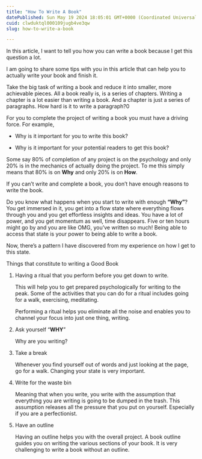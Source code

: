 ```yaml
---
title: "How To Write A Book"
datePublished: Sun May 19 2024 18:05:01 GMT+0000 (Coordinated Universal Time)
cuid: clwduktql000109jugb4ve3qw
slug: how-to-write-a-book

---
```


In this article, I want to tell you how you can write a book because I get this question a lot.

I am going to share some tips with you in this article that can help you to actually write your book and finish it.

Take the big task of writing a book and reduce it into smaller, more achievable pieces. All a book really is, is a series of chapters. Writing a chapter is a lot easier than writing a book. And a chapter is just a series of paragraphs. How hard is it to write a paragraph?0

For you to complete the project of writing a book you must have a driving force. For example,

* Why is it important for you to write this book?
    
* Why is it important for your potential readers to get this book?
    

Some say 80% of completion of any project is on the psychology and only 20% is in the mechanics of actually doing the project. To me this simply means that 80% is on **Why** and only 20% is on **How**.

If you can’t write and complete a book, you don’t have enough reasons to write the book.

Do you know what happens when you start to write with enough **“Why”**? You get immersed in it, you get into a flow state where everything flows through you and you get effortless insights and ideas. You have a lot of power, and you get momentum as well, time disappears. Five or ten hours might go by and you are like OMG, you’ve written so much! Being able to access that state is your power to being able to write a book.

Now, there’s a pattern I have discovered from my experience on how I get to this state.

Things that constitute to writing a Good Book

1. Having a ritual that you perform before you get down to write.
    
    This will help you to get prepared psychologically for writing to the peak. Some of the activities that you can do for a ritual includes going for a walk, exercising, meditating.
    
    Performing a ritual helps you eliminate all the noise and enables you to channel your focus into just one thing, writing.
    

  

2. Ask yourself “**WHY**”
    
    Why are you writing?
    
3. Take a break
    
    Whenever you find yourself out of words and just looking at the page, go for a walk. Changing your state is very important.
    
4. Write for the waste bin
    
    Meaning that when you write, you write with the assumption that everything you are writing is going to be dumped in the trash. This assumption releases all the pressure that you put on yourself. Especially if you are a perfectionist.
    
5. Have an outline
    
    Having an outline helps you with the overall project. A book outline guides you on writing the various sections of your book. It is very challenging to write a book without an outline.